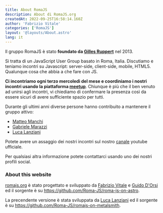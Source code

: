 ```yaml
---
title: About RomaJS
description: About di RomaJS.org
createdAt: 2022-09-25T16:58:14.160Z
author: 'Fabrizio Vitale'
categories: ['RomaJS']
layout: '@layouts/About.astro'
lang: it
---
```


Il gruppo RomaJS è stato **foundato da [Gilles Ruppert](https://twitter.com/gillesruppert)** nel 2013.

Si tratta di un JavaScript User Group basato in Roma, Italia.
Discutiamo e teniamo incontri su Javascript: server-side, client-side, mobile, HTML5. Qualunque cosa che abbia a che fare con JS.

**Ci incontriamo ogni terzo mercoledì del mese e coordiniamo i nostri incontri usando la piattaforma [meetup](http://www.meetup.com/RomaJS/)**.
Chiunque è più che il ben venuto ad unirsi agli incontri, vi chiediamo di confermare la presenza così da essere sicuri di avere sufficiente spazio per tutti.

Durante gli ultimi anni diverse persone hanno contribuito a mantenere il gruppo attivo:

- [Matteo Manchi](https://twitter.com/matteomanchi)
- [Gabriele Marazzi](https://twitter.com/gabrielem/)
- [Luca Lanziani](https://twitter.com/lucalanziani)

Potete avere un assaggio dei nostri incontri sul nostro [canale](https://www.youtube.com/channel/UCFm8OPi5USbFybw9SaTLxeA) youtube ufficiale.

Per qualsiasi altra informazione potete contattarci usando uno dei nostri profili social.

### About this website

[romajs.org](https://romajs.org/) è stato progettato e sviluppato da [Fabrizio Vitale](https://github.com/FaberVitale) e [Guido D'Orsi](https://github.com/gdorsi) ed il sorgente è su https://github.com/Roma-JS/roma-js-on-astro.

La precendente versione è stata sviluppata da [Luca Lanziani](https://github.com/LucaLanziani) ed il sorgente è su https://github.com/Roma-JS/romajs-on-metalsmith.
